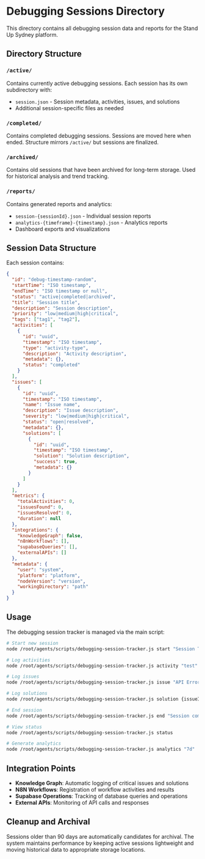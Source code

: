 # Debugging Sessions Directory

This directory contains all debugging session data and reports for the Stand Up Sydney platform.

## Directory Structure

### `/active/`
Contains currently active debugging sessions. Each session has its own subdirectory with:
- `session.json` - Session metadata, activities, issues, and solutions
- Additional session-specific files as needed

### `/completed/`
Contains completed debugging sessions. Sessions are moved here when ended.
Structure mirrors `/active/` but sessions are finalized.

### `/archived/`
Contains old sessions that have been archived for long-term storage.
Used for historical analysis and trend tracking.

### `/reports/`
Contains generated reports and analytics:
- `session-{sessionId}.json` - Individual session reports
- `analytics-{timeframe}-{timestamp}.json` - Analytics reports
- Dashboard exports and visualizations

## Session Data Structure

Each session contains:

```json
{
  "id": "debug-timestamp-random",
  "startTime": "ISO timestamp",
  "endTime": "ISO timestamp or null",
  "status": "active|completed|archived",
  "title": "Session title",
  "description": "Session description",
  "priority": "low|medium|high|critical",
  "tags": ["tag1", "tag2"],
  "activities": [
    {
      "id": "uuid",
      "timestamp": "ISO timestamp",
      "type": "activity-type",
      "description": "Activity description",
      "metadata": {},
      "status": "completed"
    }
  ],
  "issues": [
    {
      "id": "uuid",
      "timestamp": "ISO timestamp",
      "name": "Issue name",
      "description": "Issue description",
      "severity": "low|medium|high|critical",
      "status": "open|resolved",
      "metadata": {},
      "solutions": [
        {
          "id": "uuid",
          "timestamp": "ISO timestamp",
          "solution": "Solution description",
          "success": true,
          "metadata": {}
        }
      ]
    }
  ],
  "metrics": {
    "totalActivities": 0,
    "issuesFound": 0,
    "issuesResolved": 0,
    "duration": null
  },
  "integrations": {
    "knowledgeGraph": false,
    "n8nWorkflows": [],
    "supabaseQueries": [],
    "externalAPIs": []
  },
  "metadata": {
    "user": "system",
    "platform": "platform",
    "nodeVersion": "version",
    "workingDirectory": "path"
  }
}
```

## Usage

The debugging session tracker is managed via the main script:

```bash
# Start new session
node /root/agents/scripts/debugging-session-tracker.js start "Session Title"

# Log activities
node /root/agents/scripts/debugging-session-tracker.js activity "test" "Testing API connection"

# Log issues
node /root/agents/scripts/debugging-session-tracker.js issue "API Error" "Connection timeout" "high"

# Log solutions
node /root/agents/scripts/debugging-session-tracker.js solution {issueId} "Fixed connection settings" true

# End session
node /root/agents/scripts/debugging-session-tracker.js end "Session completed successfully"

# View status
node /root/agents/scripts/debugging-session-tracker.js status

# Generate analytics
node /root/agents/scripts/debugging-session-tracker.js analytics "7d"
```

## Integration Points

- **Knowledge Graph**: Automatic logging of critical issues and solutions
- **N8N Workflows**: Registration of workflow activities and results
- **Supabase Operations**: Tracking of database queries and operations
- **External APIs**: Monitoring of API calls and responses

## Cleanup and Archival

Sessions older than 90 days are automatically candidates for archival.
The system maintains performance by keeping active sessions lightweight
and moving historical data to appropriate storage locations.